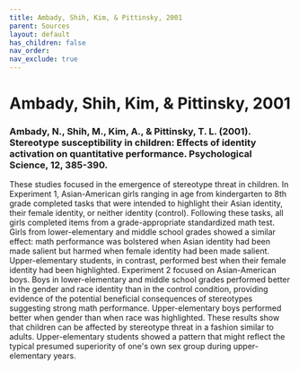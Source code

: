 ```yaml
---
title: Ambady, Shih, Kim, & Pittinsky, 2001
parent: Sources
layout: default
has_children: false
nav_order: 
nav_exclude: true
---
```


# Ambady, Shih, Kim, & Pittinsky, 2001

### Ambady, N., Shih, M., Kim, A., & Pittinsky, T. L. (2001). Stereotype susceptibility in children: Effects of identity activation on quantitative performance. Psychological Science, 12, 385-390.

These studies focused in the emergence of stereotype threat in children. In Experiment 1, Asian-American girls ranging in age from kindergarten to 8th grade completed tasks that were intended to highlight their Asian identity, their female identity, or neither identity (control). Following these tasks, all girls completed items from a grade-appropriate standardized math test. Girls from lower-elementary and middle school grades showed a similar effect: math performance was bolstered when Asian identity had been made salient but harmed when female identity had been made salient. Upper-elementary students, in contrast, performed best when their female identity had been highlighted. Experiment 2 focused on Asian-American boys. Boys in lower-elementary and middle school grades performed better in the gender and race identity than in the control condition, providing evidence of the potential beneficial consequences of stereotypes suggesting strong math performance. Upper-elementary boys performed better when gender than when race was highlighted. These results show that children can be affected by stereotype threat in a fashion similar to adults. Upper-elementary students showed a pattern that might reflect the typical presumed superiority of one's own sex group during upper-elementary years.
